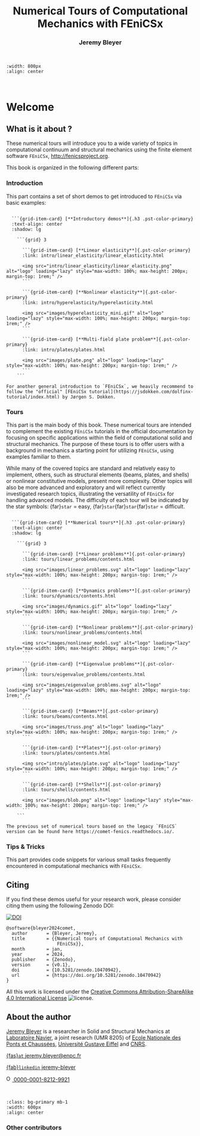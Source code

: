 <h1 style="text-align: center;" class="ignore-toc"> Numerical Tours of Computational Mechanics with FEniCSx</h1>
<h3 style="text-align: center;" class="ignore-toc"> Jeremy Bleyer</h3>

$\,$

```{image} images/logo.png
:width: 800px
:align: center
```

$\,$

# Welcome


## What is it about ?

These numerical tours will introduce you to a wide variety of topics in computational continuum and structural mechanics using the finite element software `FEniCSx`, http://fenicsproject.org.

This book is organized in the following different parts:

### Introduction

This part contains a set of short demos to get introduced to `FEniCSx` via basic examples:

```{grid} 1

  ```{grid-item-card} [**Introductory demos**]{.h3 .pst-color-primary}
  :text-align: center
  :shadow: lg

    ```{grid} 3

      ```{grid-item-card} [**Linear elasticity**]{.pst-color-primary}
      :link: intro/linear_elasticity/linear_elasticity.html

      <img src="intro/linear_elasticity/linear_elasticity.png" alt="logo" loading="lazy" style="max-width: 100%; max-height: 200px; margin-top: 1rem;" />
      ```

      ```{grid-item-card} [**Nonlinear elasticity**]{.pst-color-primary}
      :link: intro/hyperelasticity/hyperelasticity.html
      
      <img src="images/hyperelasticity_mini.gif" alt="logo" loading="lazy" style="max-width: 100%; max-height: 200px; margin-top: 1rem;" />
      ```

      ```{grid-item-card} [**Multi-field plate problem**]{.pst-color-primary}
      :link: intro/plates/plates.html
      
      <img src="images/plate.png" alt="logo" loading="lazy" style="max-width: 100%; max-height: 200px; margin-top: 1rem;" />
      ```
    ```

  ```

```{seealso}
For another general introduction to `FEniCSx`, we heavily recommend to follow the "official" [FEniCSx tutorial](https://jsdokken.com/dolfinx-tutorial/index.html) by Jørgen S. Dokken.
```

### Tours

This part is the main body of this book. These numerical tours are intended to complement the existing `FEniCSx` tutorials in the official documentation by focusing on specific applications within the field of computational solid and structural mechanics. The purpose of these tours is to offer users with a background in mechanics a starting point for utilizing `FEniCSx`, using examples familiar to them.

While many of the covered topics are standard and relatively easy to implement, others, such as structural elements (beams, plates, and shells) or nonlinear constitutive models, present more complexity.
Other topics will also be more advanced and exploratory and will reflect currently investigated research topics, illustrating the versatility of `FEniCSx` for handling advanced models. The difficulty of each tour will be indicated by the star symbols: {far}`star` = easy, {far}`star`{far}`star`{far}`star` = difficult.

```{grid} 1

  ```{grid-item-card} [**Numerical tours**]{.h3 .pst-color-primary}
  :text-align: center
  :shadow: lg

    ```{grid} 3

      ```{grid-item-card} [**Linear problems**]{.pst-color-primary}
      :link: tours/linear_problems/contents.html

      <img src="images/linear_problems.svg" alt="logo" loading="lazy" style="max-width: 100%; max-height: 200px; margin-top: 1rem;" />
      ```

      ```{grid-item-card} [**Dynamics problems**]{.pst-color-primary}
      :link: tours/dynamics/contents.html
      
      <img src="images/dynamics.gif" alt="logo" loading="lazy" style="max-width: 100%; max-height: 200px; margin-top: 1rem;" />
      ```

      ```{grid-item-card} [**Nonlinear problems**]{.pst-color-primary}
      :link: tours/nonlinear_problems/contents.html
      
      <img src="images/nonlinear_model.svg" alt="logo" loading="lazy" style="max-width: 100%; max-height: 200px; margin-top: 1rem;" />
      ```

      ```{grid-item-card} [**Eigenvalue problems**]{.pst-color-primary}
      :link: tours/eigenvalue_problems/contents.html
      
      <img src="images/eigenvalue_problems.svg" alt="logo" loading="lazy" style="max-width: 100%; max-height: 200px; margin-top: 1rem;" />
      ```

      ```{grid-item-card} [**Beams**]{.pst-color-primary}
      :link: tours/beams/contents.html
      
      <img src="images/truss.png" alt="logo" loading="lazy" style="max-width: 100%; max-height: 200px; margin-top: 1rem;" />
      ```

      ```{grid-item-card} [**Plates**]{.pst-color-primary}
      :link: tours/plates/contents.html
      
      <img src="intro/plates/plate.svg" alt="logo" loading="lazy" style="max-width: 100%; max-height: 200px; margin-top: 1rem;" />
      ```

      ```{grid-item-card} [**Shells**]{.pst-color-primary}
      :link: tours/shells/contents.html

      <img src="images/blob.png" alt="logo" loading="lazy" style="max-width: 100%; max-height: 200px; margin-top: 1rem;" />
      ```
    ```

  ```

```{seealso}
The previous set of numerical tours based on the legacy `FEniCS` version can be found here https://comet-fenics.readthedocs.io/.
```


### Tips & Tricks

This part provides code snippets for various small tasks frequently encountered in computational mechanics with `FEniCSx`.


## Citing

If you find these demos useful for your research work, please consider citing them using the following Zenodo DOI:

[![DOI](https://zenodo.org/badge/DOI/10.5281/zenodo.10470942.svg)](https://doi.org/10.5281/zenodo.10470942)

```
@software{bleyer2024comet,
  author       = {Bleyer, Jeremy},
  title        = {{Numerical tours of Computational Mechanics with 
                   FEniCSx}},
  month        = jan,
  year         = 2024,
  publisher    = {Zenodo},
  version      = {v0.1},
  doi          = {10.5281/zenodo.10470942},
  url          = {https://doi.org/10.5281/zenodo.10470942}
}
```

All this work is licensed under the [Creative Commons Attribution-ShareAlike 4.0 International License](http://creativecommons.org/licenses/by-sa/4.0/>) ![license](https://i.creativecommons.org/l/by-sa/4.0/88x31.png).


## About the author

[Jeremy Bleyer](https://bleyerj.github.io/) is a researcher in Solid and Structural Mechanics at [Laboratoire Navier](https://navier-lab.fr), a joint research  (UMR 8205) of [Ecole Nationale des Ponts et Chaussées](http://www.enpc.fr),
[Université Gustave Eiffel](https://www.univ-gustave-eiffel.fr/) and [CNRS](http://www.cnrs.fr).

[{fas}`at` jeremy.bleyer@enpc.fr](mailto:jeremy.bleyer@enpc.fr)

[{fab}`linkedin` jeremy-bleyer](http://www.linkedin.com/in/jérémy-bleyer-0aabb531)

<a href="https://orcid.org/0000-0001-8212-9921">
<img alt="ORCID logo" src="https://info.orcid.org/wp-content/uploads/2019/11/orcid_32x32.png" width="16" height="16" />
 0000-0001-8212-9921
</a>

$\,$

```{image} images/banner_tutelles.png
:class: bg-primary mb-1
:width: 600px
:align: center
```

### Other contributors

```{include} CONTRIBUTORS.md
```

